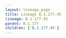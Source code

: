 ```yaml
---
layout: lineage_page
title: Lineage B.1.177.45
lineage: B.1.177.45
parent: B.1.177
children: ['B.1.177.45']
---
```

